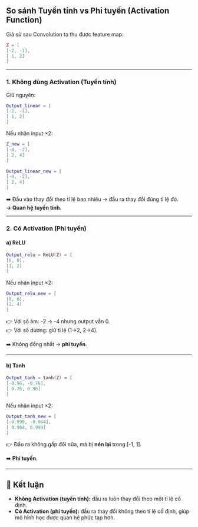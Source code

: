 ## So sánh Tuyến tính vs Phi tuyến (Activation Function)

Giả sử sau Convolution ta thu được feature map:

```lua
Z = [
[-2, -1],
[ 1, 2]
]
```


---

### 1. Không dùng Activation (Tuyến tính)

Giữ nguyên:

```lua
Output_linear = [
[-2, -1],
[ 1, 2]
]
```


Nếu nhân input ×2:

```lua
Z_new = [
[-4, -2],
[ 2, 4]
]

Output_linear_new = [
[-4, -2],
[ 2, 4]
]
```


➡️ Đầu vào thay đổi theo tỉ lệ bao nhiêu → đầu ra thay đổi đúng tỉ lệ đó.  
**→ Quan hệ tuyến tính.**

---

### 2. Có Activation (Phi tuyến)

#### a) ReLU

```lua
Output_relu = ReLU(Z) = [
[0, 0],
[1, 2]
]
```


Nếu nhân input ×2:

```lua
Output_relu_new = [
[0, 0],
[2, 4]
]
```


👉 Với số âm: -2 → -4 nhưng output vẫn 0.  
👉 Với số dương: giữ tỉ lệ (1→2, 2→4).  

➡️ Không đồng nhất → **phi tuyến**.

---

#### b) Tanh

```lua
Output_tanh = tanh(Z) ≈ [
[-0.96, -0.76],
[ 0.76, 0.96]
]
```


Nếu nhân input ×2:

```lua
Output_tanh_new ≈ [
[-0.999, -0.964],
[ 0.964, 0.999]
]
```


👉 Đầu ra không gấp đôi nữa, mà bị **nén lại** trong [-1, 1].

➡️ **Phi tuyến**.

---

## 🎯 Kết luận

- **Không Activation (tuyến tính):** đầu ra luôn thay đổi theo một tỉ lệ cố định.  
- **Có Activation (phi tuyến):** đầu ra thay đổi không theo tỉ lệ cố định, giúp mô hình học được quan hệ phức tạp hơn.
